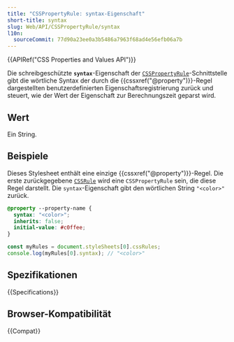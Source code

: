 ```yaml
---
title: "CSSPropertyRule: syntax-Eigenschaft"
short-title: syntax
slug: Web/API/CSSPropertyRule/syntax
l10n:
  sourceCommit: 77d90a23ee0a3b5486a7963f68ad4e56efb06a7b
---
```


{{APIRef("CSS Properties and Values API")}}

Die schreibgeschützte **`syntax`**-Eigenschaft der [`CSSPropertyRule`](/de/docs/Web/API/CSSPropertyRule)-Schnittstelle gibt die wörtliche Syntax der durch die {{cssxref("@property")}}-Regel dargestellten benutzerdefinierten Eigenschaftsregistrierung zurück und steuert, wie der Wert der Eigenschaft zur Berechnungszeit geparst wird.

## Wert

Ein String.

## Beispiele

Dieses Stylesheet enthält eine einzige {{cssxref("@property")}}-Regel. Die erste zurückgegebene [`CSSRule`](/de/docs/Web/API/CSSRule) wird eine `CSSPropertyRule` sein, die diese Regel darstellt. Die `syntax`-Eigenschaft gibt den wörtlichen String `"<color>"` zurück.

```css
@property --property-name {
  syntax: "<color>";
  inherits: false;
  initial-value: #c0ffee;
}
```

```js
const myRules = document.styleSheets[0].cssRules;
console.log(myRules[0].syntax); // "<color>"
```

## Spezifikationen

{{Specifications}}

## Browser-Kompatibilität

{{Compat}}
